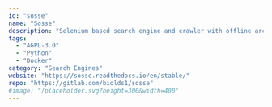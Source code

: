 ```yaml
---
id: "sosse"
name: "Sosse"
description: "Selenium based search engine and crawler with offline archiving."
tags:
  - "AGPL-3.0"
  - "Python"
  - "Docker"
category: "Search Engines"
website: "https://sosse.readthedocs.io/en/stable/"
repo: "https://gitlab.com/biolds1/sosse"
#image: "/placeholder.svg?height=300&width=400"
---
```



